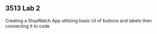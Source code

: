 ## 3513 Lab 2 
Creating a StopWatch App utilizing basic UI of buttons and labels then connecitng it to code 
